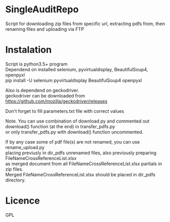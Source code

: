 # SingleAuditRepo
Script for downloading zip files from specific url, extracting pdfs from, then renaming files and uploading via FTP  

# Instalation
Script is python3.5+ program  
Dependend on installed selenium, pyvirtualdisplay, BeautifulSoup4, openpyxl  
pip install -U selenium pyvirtualdisplay BeautifulSoup4 openpyxl  

Also is dependend on geckodriver.  
geckodriver can be downloaded from  
https://github.com/mozilla/geckodriver/releases  
  
Don't forget to fill parameters.txt file with correct values  

Note. You can use combination of download.py and commented out download() function (at the end) in transfer_pdfs.py  
or only transfer_pdfs.py with download() function uncommented.  
  
If by any case some of pdf file(s) are not renamed, you can use rename_upload.py  
placing previusly in dir_pdfs unrenamed files, also previously preparing FileNameCrossReferenceList.xlsx  
as merged document from all FileNameCrossReferenceList.xlsx partials in zip files.  
Merged FileNameCrossReferenceList.xlsx should be placed in dir_pdfs directory.
  
# Licence  
GPL  

